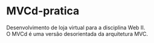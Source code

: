 # MVCd-pratica

Desenvolvimento de loja virtual para a disciplina Web II. <br>
O MVCd é uma versão desorientada da arquitetura MVC.
